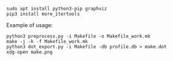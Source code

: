     sudo apt install python3-pip graphviz
    pip3 install more_itertools

Example of usage:

    python3 preprocess.py -i Makefile -o Makefile_work.mk
    make -j -k -f Makefile_work.mk
    python3 dot_export.py -i Makefile -db profile.db > make.dot
    xdg-open make.png


